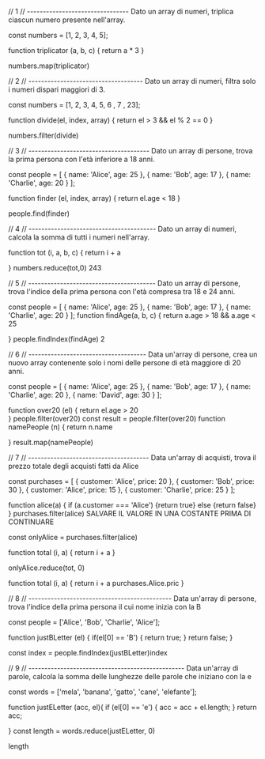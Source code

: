 // 1 // --------------------------------
Dato un array di numeri, triplica ciascun numero presente nell'array.

const numbers = [1, 2, 3, 4, 5];

function triplicator (a, b, c) {
return a \* 3
}

numbers.map(triplicator)

// 2 // ------------------------------------
Dato un array di numeri, filtra solo i numeri dispari maggiori di 3.

const numbers = [1, 2, 3, 4, 5, 6 , 7 , 23];

function divide(el, index, array) {
return el > 3 && el % 2 == 0
}

numbers.filter(divide)

// 3 // --------------------------------------
Dato un array di persone, trova la prima persona con l'età inferiore a 18 anni.

const people = [
{ name: 'Alice', age: 25 },
{ name: 'Bob', age: 17 },
{ name: 'Charlie', age: 20 }
];

function finder (el, index, array) {
return el.age < 18
}

people.find(finder)

// 4 // ----------------------------------------
Dato un array di numeri, calcola la somma di tutti i numeri nell'array.

function tot (i, a, b, c) {
return i + a

}
numbers.reduce(tot,0)
243

// 5 // ----------------------------------------
Dato un array di persone, trova l'indice della prima persona con l'età compresa tra 18 e 24 anni.

const people = [
{ name: 'Alice', age: 25 },
{ name: 'Bob', age: 17 },
{ name: 'Charlie', age: 20 }
];
function findAge(a, b, c) {
return a.age > 18 && a.age < 25

}
people.findIndex(findAge)
2

// 6 // -------------------------------------
Data un'array di persone, crea un nuovo array contenente solo i nomi delle persone di età maggiore di 20 anni.

const people = [
{ name: 'Alice', age: 25 },
{ name: 'Bob', age: 17 },
{ name: 'Charlie', age: 20 },
{ name: 'David', age: 30 }
];

function over20 (el) {
return el.age > 20  
}
people.filter(over20)
const result = people.filter(over20)
function namePeople (n) {
return n.name

}
result.map(namePeople)

// 7 // --------------------------------------
Data un'array di acquisti, trova il prezzo totale degli acquisti fatti da Alice

const purchases = [
{ customer: 'Alice', price: 20 },
{ customer: 'Bob', price: 30 },
{ customer: 'Alice', price: 15 },
{ customer: 'Charlie', price: 25 }
];

function alice(a) {
if (a.customer === 'Alice')
{return true}
else {return false}
}
purchases.filter(alice)
SALVARE IL VALORE IN UNA COSTANTE PRIMA DI CONTINUARE

const onlyAlice = purchases.filter(alice)

function total (i, a) {
return i + a
}

onlyAlice.reduce(tot, 0)

function total (i, a) {
return i + a
purchases.Alice.pric
}

// 8 // ---------------------------------------------
Data un'array di persone, trova l'indice della prima persona il cui nome inizia con la B

const people = ['Alice', 'Bob', 'Charlie', 'Alice'];

function justBLetter (el) {
if(el[0] == 'B')
{
return true;
}
return false;
}

const index = people.findIndex(justBLetter)index

// 9 // -------------------------------------------------
Data un'array di parole, calcola la somma delle lunghezze delle parole che iniziano con la e

const words = ['mela', 'banana', 'gatto', 'cane', 'elefante'];

function justELetter (acc, el){
if (el[0] == 'e')
{
acc = acc + el.length;
}
return acc;

}
const length = words.reduce(justELetter, 0)

length
